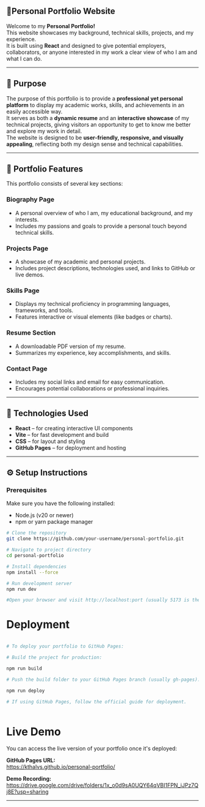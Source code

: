 ## 💖Personal Portfolio Website

Welcome to my **Personal Portfolio!**  
This website showcases my background, technical skills, projects, and my experience.  
It is built using **React** and designed to give potential employers, collaborators, or anyone interested in my work a clear view of who I am and what I can do.

---

## 🎯 Purpose

The purpose of this portfolio is to provide a **professional yet personal platform** to display my academic works, skills, and achievements in an easily accessible way.  
It serves as both a **dynamic resume** and an **interactive showcase** of my technical projects, giving visitors an opportunity to get to know me better and explore my work in detail.  
The website is designed to be **user-friendly, responsive, and visually appealing**, reflecting both my design sense and technical capabilities.

---

## 🚀 Portfolio Features

This portfolio consists of several key sections:

### Biography Page
- A personal overview of who I am, my educational background, and my interests.  
- Includes my passions and goals to provide a personal touch beyond technical skills.

### Projects Page
- A showcase of my academic and personal projects.  
- Includes project descriptions, technologies used, and links to GitHub or live demos.

### Skills Page
- Displays my technical proficiency in programming languages, frameworks, and tools.  
- Features interactive or visual elements (like badges or charts).

### Resume Section
- A downloadable PDF version of my resume.  
- Summarizes my experience, key accomplishments, and skills.

### Contact Page
- Includes my social links and email for easy communication.  
- Encourages potential collaborations or professional inquiries.

---

## 🧠 Technologies Used

- **React** – for creating interactive UI components  
- **Vite** – for fast development and build  
- **CSS** – for layout and styling  
- **GitHub Pages** – for deployment and hosting  

---

## ⚙️ Setup Instructions

### Prerequisites
Make sure you have the following installed:

- Node.js (v20 or newer)
- npm or yarn package manager


```bash
# Clone the repository
git clone https://github.com/your-username/personal-portfolio.git

# Navigate to project directory
cd personal-portfolio

# Install dependencies
npm install --force

# Run development server
npm run dev

#Open your browser and visit http://localhost:port (usually 5173 is the default port) to view the site locally.
```

# Deployment
```bash

# To deploy your portfolio to GitHub Pages:

# Build the project for production:

npm run build

# Push the build folder to your GitHub Pages branch (usually gh-pages):

npm run deploy

# If using GitHub Pages, follow the official guide for deployment.



```
# Live Demo


You can access the live version of your portfolio once it's deployed:

**GitHub Pages URL:**  
https://kthalvs.github.io/personal-portfolio/

**Demo Recording:**  
https://drive.google.com/drive/folders/1x_o0d9sA0UQY64qVBI1FPN_iJPz7Qj8E?usp=sharing

---
